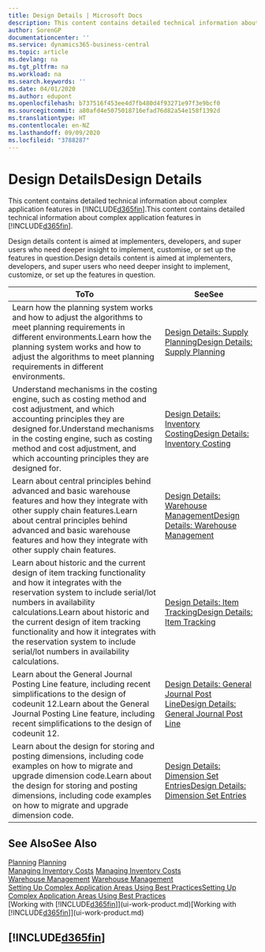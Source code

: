 ```yaml
---
title: Design Details | Microsoft Docs
description: This content contains detailed technical information about complex application features in Business Central.
author: SorenGP
documentationcenter: ''
ms.service: dynamics365-business-central
ms.topic: article
ms.devlang: na
ms.tgt_pltfrm: na
ms.workload: na
ms.search.keywords: ''
ms.date: 04/01/2020
ms.author: edupont
ms.openlocfilehash: b737516f453ee4d7fb480d4f93271e97f3e9bcf0
ms.sourcegitcommit: a80afd4e5075018716efad76d82a54e158f1392d
ms.translationtype: HT
ms.contentlocale: en-NZ
ms.lasthandoff: 09/09/2020
ms.locfileid: "3788287"
---
```

# <a name="design-details"></a><span data-ttu-id="46bb8-103">Design Details</span><span class="sxs-lookup"><span data-stu-id="46bb8-103">Design Details</span></span>
<span data-ttu-id="46bb8-104">This content contains detailed technical information about complex application features in [!INCLUDE[d365fin](includes/d365fin_md.md)].</span><span class="sxs-lookup"><span data-stu-id="46bb8-104">This content contains detailed technical information about complex application features in [!INCLUDE[d365fin](includes/d365fin_md.md)].</span></span>  

 <span data-ttu-id="46bb8-105">Design details content is aimed at implementers, developers, and super users who need deeper insight to implement, customise, or set up the features in question.</span><span class="sxs-lookup"><span data-stu-id="46bb8-105">Design details content is aimed at implementers, developers, and super users who need deeper insight to implement, customize, or set up the features in question.</span></span>  

|<span data-ttu-id="46bb8-106">**To**</span><span class="sxs-lookup"><span data-stu-id="46bb8-106">**To**</span></span>|<span data-ttu-id="46bb8-107">**See**</span><span class="sxs-lookup"><span data-stu-id="46bb8-107">**See**</span></span>|  
|------------|-------------|  
|<span data-ttu-id="46bb8-108">Learn how the planning system works and how to adjust the algorithms to meet planning requirements in different environments.</span><span class="sxs-lookup"><span data-stu-id="46bb8-108">Learn how the planning system works and how to adjust the algorithms to meet planning requirements in different environments.</span></span>|[<span data-ttu-id="46bb8-109">Design Details: Supply Planning</span><span class="sxs-lookup"><span data-stu-id="46bb8-109">Design Details: Supply Planning</span></span>](design-details-supply-planning.md)|  
|<span data-ttu-id="46bb8-110">Understand mechanisms in the costing engine, such as costing method and cost adjustment, and which accounting principles they are designed for.</span><span class="sxs-lookup"><span data-stu-id="46bb8-110">Understand mechanisms in the costing engine, such as costing method and cost adjustment, and which accounting principles they are designed for.</span></span>|[<span data-ttu-id="46bb8-111">Design Details: Inventory Costing</span><span class="sxs-lookup"><span data-stu-id="46bb8-111">Design Details: Inventory Costing</span></span>](design-details-inventory-costing.md)|  
|<span data-ttu-id="46bb8-112">Learn about central principles behind advanced and basic warehouse features and how they integrate with other supply chain features.</span><span class="sxs-lookup"><span data-stu-id="46bb8-112">Learn about central principles behind advanced and basic warehouse features and how they integrate with other supply chain features.</span></span>|[<span data-ttu-id="46bb8-113">Design Details: Warehouse Management</span><span class="sxs-lookup"><span data-stu-id="46bb8-113">Design Details: Warehouse Management</span></span>](design-details-warehouse-management.md)|  
|<span data-ttu-id="46bb8-114">Learn about historic and the current design of item tracking functionality and how it integrates with the reservation system to include serial/lot numbers in availability calculations.</span><span class="sxs-lookup"><span data-stu-id="46bb8-114">Learn about historic and the current design of item tracking functionality and how it integrates with the reservation system to include serial/lot numbers in availability calculations.</span></span>|[<span data-ttu-id="46bb8-115">Design Details: Item Tracking</span><span class="sxs-lookup"><span data-stu-id="46bb8-115">Design Details: Item Tracking</span></span>](design-details-item-tracking.md)|  
|<span data-ttu-id="46bb8-116">Learn about the General Journal Posting Line feature, including recent simplifications to the design of codeunit 12.</span><span class="sxs-lookup"><span data-stu-id="46bb8-116">Learn about the General Journal Posting Line feature, including recent simplifications to the design of codeunit 12.</span></span>|[<span data-ttu-id="46bb8-117">Design Details: General Journal Post Line</span><span class="sxs-lookup"><span data-stu-id="46bb8-117">Design Details: General Journal Post Line</span></span>](design-details-general-journal-post-line.md)|
|<span data-ttu-id="46bb8-118">Learn about the design for storing and posting dimensions, including code examples on how to migrate and upgrade dimension code.</span><span class="sxs-lookup"><span data-stu-id="46bb8-118">Learn about the design for storing and posting dimensions, including code examples on how to migrate and upgrade dimension code.</span></span>|[<span data-ttu-id="46bb8-119">Design Details: Dimension Set Entries</span><span class="sxs-lookup"><span data-stu-id="46bb8-119">Design Details: Dimension Set Entries</span></span>](design-details-dimension-set-entries.md)| 

## <a name="see-also"></a><span data-ttu-id="46bb8-120">See Also</span><span class="sxs-lookup"><span data-stu-id="46bb8-120">See Also</span></span>  
 <span data-ttu-id="46bb8-121">[Planning](production-planning.md) </span><span class="sxs-lookup"><span data-stu-id="46bb8-121">[Planning](production-planning.md) </span></span>  
 <span data-ttu-id="46bb8-122">[Managing Inventory Costs](finance-manage-inventory-costs.md) </span><span class="sxs-lookup"><span data-stu-id="46bb8-122">[Managing Inventory Costs](finance-manage-inventory-costs.md) </span></span>  
 <span data-ttu-id="46bb8-123">[Warehouse Management](warehouse-manage-warehouse.md) </span><span class="sxs-lookup"><span data-stu-id="46bb8-123">[Warehouse Management](warehouse-manage-warehouse.md) </span></span>  
 [<span data-ttu-id="46bb8-124">Setting Up Complex Application Areas Using Best Practices</span><span class="sxs-lookup"><span data-stu-id="46bb8-124">Setting Up Complex Application Areas Using Best Practices</span></span>](set-up-complex-application-areas-using-best-practices.md)  
 <span data-ttu-id="46bb8-125">[Working with [!INCLUDE[d365fin](includes/d365fin_md.md)]](ui-work-product.md)</span><span class="sxs-lookup"><span data-stu-id="46bb8-125">[Working with [!INCLUDE[d365fin](includes/d365fin_md.md)]](ui-work-product.md)</span></span>

 ## [!INCLUDE[d365fin](includes/free_trial_md.md)]  
